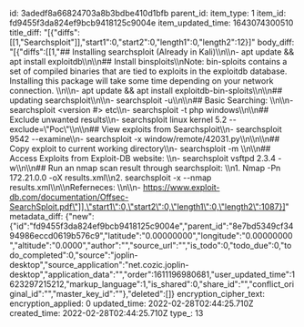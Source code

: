 id: 3adedf8a66824703a8b3bdbe410d1bfb
parent_id: 
item_type: 1
item_id: fd9455f3da824ef9bcb9418125c9004e
item_updated_time: 1643074300510
title_diff: "[{\"diffs\":[[1,\"Searchsploit\"]],\"start1\":0,\"start2\":0,\"length1\":0,\"length2\":12}]"
body_diff: "[{\"diffs\":[[1,\"## Installing searchsploit (Already in Kali)\\\n\\\n- apt update && apt install exploitdb\\\n\\\n## Install binsploits\\\nNote: bin-sploits contains a set of compiled binaries that are tied to exploits in the exploitdb database. Installing this package will take some time depending on your network connection. \\\n\\\n- apt update && apt install exploitdb-bin-sploits\\\n\\\n## updating searchsploit\\\n\\\n- searchsploit -u\\\n\\\n## Basic Searching: \\\n\\\n- searchsploit <program> <Operating System> <programming language> <version #> etc\\\n- searchsploit -t php windows\\\n\\\n## Exclude unwanted results\\\n- searchsploit linux kernel 5.2 --exclude=\\\"Poc\\\"\\\n\\\n## View exploits from Searchsploit\\\n- searchsploit 9542 --examine\\\n- searchsploit -x window/remote/42031.py\\\n\\\n\\\n## Copy exploit to current working directory\\\n- searchsploit -m <Exploit Title> <Path>\\\n\\\n## Access Exploits from Exploit-DB website: \\\n- searchsploit vsftpd 2.3.4 -w\\\n\\\n## Run an nmap scan result through searchsploit: \\\n1. Nmap -Pn 172.21.0.0 -oX results.xml\\\n2. searchsploit -x --nmap results.xml\\\n\\\nReferneces: \\\n\\\n- https://www.exploit-db.com/documentation/Offsec-SearchSploit.pdf\"]],\"start1\":0,\"start2\":0,\"length1\":0,\"length2\":1087}]"
metadata_diff: {"new":{"id":"fd9455f3da824ef9bcb9418125c9004e","parent_id":"8e7bd5349cf3494986eccd0619b576c9","latitude":"0.00000000","longitude":"0.00000000","altitude":"0.0000","author":"","source_url":"","is_todo":0,"todo_due":0,"todo_completed":0,"source":"joplin-desktop","source_application":"net.cozic.joplin-desktop","application_data":"","order":1611196980681,"user_updated_time":1623297215212,"markup_language":1,"is_shared":0,"share_id":"","conflict_original_id":"","master_key_id":""},"deleted":[]}
encryption_cipher_text: 
encryption_applied: 0
updated_time: 2022-02-28T02:44:25.710Z
created_time: 2022-02-28T02:44:25.710Z
type_: 13